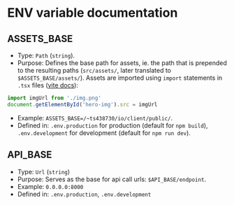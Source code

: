 # ENV variable documentation

## ASSETS_BASE

- Type: `Path` (`string`).
- Purpose: Defines the base path for assets, ie. the path that is prepended to the resulting paths (`src/assets/`, later translated to `$ASSETS_BASE/assets/`). Assets are imported using `import` statements in `.tsx` files ([vite docs](https://vitejs.dev/guide/assets.html)):

```ts
import imgUrl from './img.png'
document.getElementById('hero-img').src = imgUrl
```

- Example: `ASSETS_BASE=/~ts438730/io/client/public/`.
- Defined in: `.env.production` for production (default for `npm build`), `.env.development` for development (default for `npm run dev`).

## API_BASE

- Type: `Url` (`string`)
- Purpose: Serves as the base for api call urls: `$API_BASE/endpoint`.
- Example: `0.0.0.0:8000`
- Defined in: `.env.production`, `.env.development`
